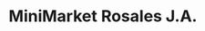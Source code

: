 ---
title: "MiniMarket Rosales J.A."
url: /san-jose-del-guaviare/minimarket-rosales-j-a/
shop: frutería
---